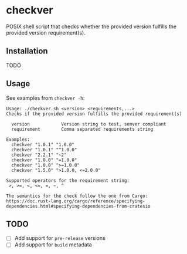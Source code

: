 # checkver

POSIX shell script that checks whether the provided version fulfills the provided version requirement(s).

## Installation

TODO

## Usage

See examples from `checkver -h`:

```
Usage: ./checkver.sh <version> <requirements,...>
Checks if the provided version fulfills the provided requirement(s)

  version            Version string to test, semver compliant
  requirement        Comma separated requirements string

Examples:
  checkver "1.0.1" "1.0.0"
  checkver "1.0.1" "^1.0.0"
  checkver "2.2.1" "~2"
  checkver "1.0.0" "=1.0.0"
  checkver "1.0.0" ">=1.0.0"
  checkver "1.5.0" ">1.0.0, <=2.0.0"

Supported operators for the requirement string:
 >, >=, <, <=, =, ~, ^

The semantics for the check follow the one from Cargo:
https://doc.rust-lang.org/cargo/reference/specifying-dependencies.html#specifying-dependencies-from-cratesio
```

## TODO

- [ ] Add support for `pre-release` versions
- [ ] Add support for `build` metadata
